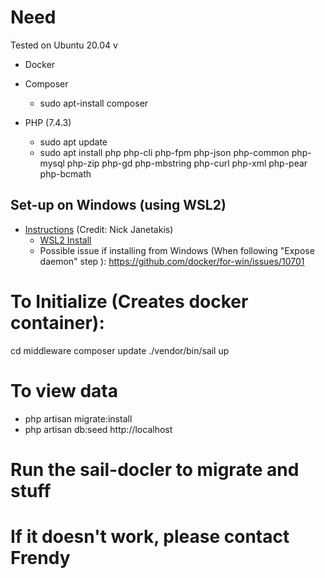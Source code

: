 # Need
Tested on Ubuntu 20.04
v
- Docker

- Composer
    - sudo apt-install composer

- PHP (7.4.3)
    - sudo apt update
    - sudo apt install php php-cli php-fpm php-json php-common php-mysql php-zip php-gd php-mbstring php-curl php-xml php-pear php-bcmath

## Set-up on Windows (using WSL2) 

- [Instructions](https://nickjanetakis.com/blog/setting-up-docker-for-windows-and-wsl-to-work-flawlessly#configure-docker-for-windows) (Credit: Nick Janetakis)
     - [WSL2 Install](https://docs.microsoft.com/en-us/windows/wsl/install-win10)
     - Possible issue if installing from Windows (When following "Expose daemon" step ): https://github.com/docker/for-win/issues/10701

<!-- <!-- - PostGreSQL
    - sudo apt install postgresql-client-common
    - sudo apt-get install php-pgsql -->

# To Initialize (Creates docker container):
cd middleware 
composer update
./vendor/bin/sail up

# To view data
- php artisan migrate:install
- php artisan db:seed
http://localhost

# Run the sail-docler to migrate and stuff

# If it doesn't work, please contact Frendy
